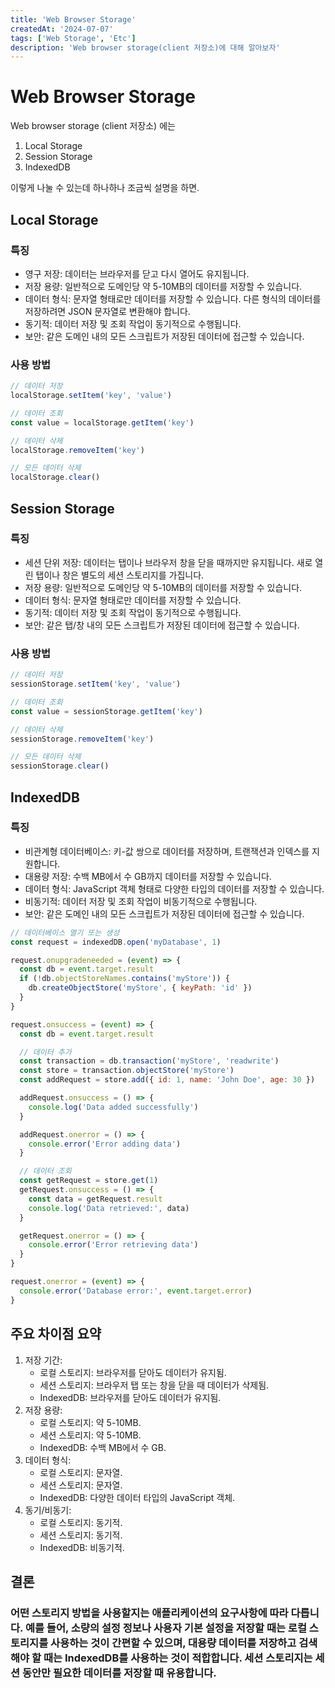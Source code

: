 ```yaml
---
title: 'Web Browser Storage'
createdAt: '2024-07-07'
tags: ['Web Storage', 'Etc']
description: 'Web browser storage(client 저장소)에 대해 알아보자'
---
```


# Web Browser Storage

Web browser storage (client 저장소) 에는

1. Local Storage
2. Session Storage
3. IndexedDB

이렇게 나눌 수 있는데 하나하나 조금씩 설명을 하면.

## Local Storage

### 특징

- 영구 저장: 데이터는 브라우저를 닫고 다시 열어도 유지됩니다.
- 저장 용량: 일반적으로 도메인당 약 5-10MB의 데이터를 저장할 수 있습니다.
- 데이터 형식: 문자열 형태로만 데이터를 저장할 수 있습니다. 다른 형식의 데이터를 저장하려면 JSON 문자열로 변환해야 합니다.
- 동기적: 데이터 저장 및 조회 작업이 동기적으로 수행됩니다.
- 보안: 같은 도메인 내의 모든 스크립트가 저장된 데이터에 접근할 수 있습니다.

### 사용 방법

```js
// 데이터 저장
localStorage.setItem('key', 'value')

// 데이터 조회
const value = localStorage.getItem('key')

// 데이터 삭제
localStorage.removeItem('key')

// 모든 데이터 삭제
localStorage.clear()
```

## Session Storage

### 특징

- 세션 단위 저장: 데이터는 탭이나 브라우저 창을 닫을 때까지만 유지됩니다. 새로 열린 탭이나 창은 별도의 세션 스토리지를 가집니다.
- 저장 용량: 일반적으로 도메인당 약 5-10MB의 데이터를 저장할 수 있습니다.
- 데이터 형식: 문자열 형태로만 데이터를 저장할 수 있습니다.
- 동기적: 데이터 저장 및 조회 작업이 동기적으로 수행됩니다.
- 보안: 같은 탭/창 내의 모든 스크립트가 저장된 데이터에 접근할 수 있습니다.

### 사용 방법

```js
// 데이터 저장
sessionStorage.setItem('key', 'value')

// 데이터 조회
const value = sessionStorage.getItem('key')

// 데이터 삭제
sessionStorage.removeItem('key')

// 모든 데이터 삭제
sessionStorage.clear()
```

## IndexedDB

### 특징

- 비관계형 데이터베이스: 키-값 쌍으로 데이터를 저장하며, 트랜잭션과 인덱스를 지원합니다.
- 대용량 저장: 수백 MB에서 수 GB까지 데이터를 저장할 수 있습니다.
- 데이터 형식: JavaScript 객체 형태로 다양한 타입의 데이터를 저장할 수 있습니다.
- 비동기적: 데이터 저장 및 조회 작업이 비동기적으로 수행됩니다.
- 보안: 같은 도메인 내의 모든 스크립트가 저장된 데이터에 접근할 수 있습니다.

```js
// 데이터베이스 열기 또는 생성
const request = indexedDB.open('myDatabase', 1)

request.onupgradeneeded = (event) => {
  const db = event.target.result
  if (!db.objectStoreNames.contains('myStore')) {
    db.createObjectStore('myStore', { keyPath: 'id' })
  }
}

request.onsuccess = (event) => {
  const db = event.target.result

  // 데이터 추가
  const transaction = db.transaction('myStore', 'readwrite')
  const store = transaction.objectStore('myStore')
  const addRequest = store.add({ id: 1, name: 'John Doe', age: 30 })

  addRequest.onsuccess = () => {
    console.log('Data added successfully')
  }

  addRequest.onerror = () => {
    console.error('Error adding data')
  }

  // 데이터 조회
  const getRequest = store.get(1)
  getRequest.onsuccess = () => {
    const data = getRequest.result
    console.log('Data retrieved:', data)
  }

  getRequest.onerror = () => {
    console.error('Error retrieving data')
  }
}

request.onerror = (event) => {
  console.error('Database error:', event.target.error)
}
```

## 주요 차이점 요약

1. 저장 기간:
   - 로컬 스토리지: 브라우저를 닫아도 데이터가 유지됨.
   - 세션 스토리지: 브라우저 탭 또는 창을 닫을 때 데이터가 삭제됨.
   - IndexedDB: 브라우저를 닫아도 데이터가 유지됨.
2. 저장 용량:
   - 로컬 스토리지: 약 5-10MB.
   - 세션 스토리지: 약 5-10MB.
   - IndexedDB: 수백 MB에서 수 GB.
3. 데이터 형식:
   - 로컬 스토리지: 문자열.
   - 세션 스토리지: 문자열.
   - IndexedDB: 다양한 데이터 타입의 JavaScript 객체.
4. 동기/비동기:
   - 로컬 스토리지: 동기적.
   - 세션 스토리지: 동기적.
   - IndexedDB: 비동기적.

## 결론

### 어떤 스토리지 방법을 사용할지는 애플리케이션의 요구사항에 따라 다릅니다. 예를 들어, 소량의 설정 정보나 사용자 기본 설정을 저장할 때는 로컬 스토리지를 사용하는 것이 간편할 수 있으며, 대용량 데이터를 저장하고 검색해야 할 때는 IndexedDB를 사용하는 것이 적합합니다. 세션 스토리지는 세션 동안만 필요한 데이터를 저장할 때 유용합니다.
